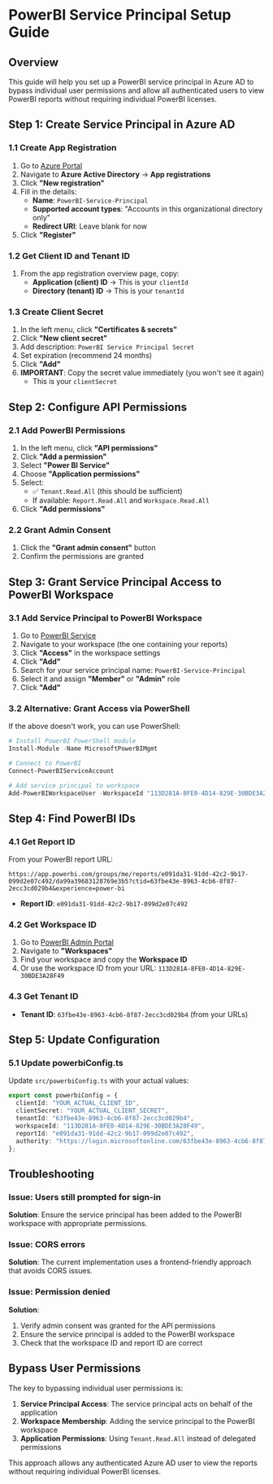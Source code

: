 # PowerBI Service Principal Setup Guide

## Overview
This guide will help you set up a PowerBI service principal in Azure AD to bypass individual user permissions and allow all authenticated users to view PowerBI reports without requiring individual PowerBI licenses.

## Step 1: Create Service Principal in Azure AD

### 1.1 Create App Registration
1. Go to [Azure Portal](https://portal.azure.com)
2. Navigate to **Azure Active Directory** → **App registrations**
3. Click **"New registration"**
4. Fill in the details:
   - **Name**: `PowerBI-Service-Principal`
   - **Supported account types**: "Accounts in this organizational directory only"
   - **Redirect URI**: Leave blank for now
5. Click **"Register"**

### 1.2 Get Client ID and Tenant ID
1. From the app registration overview page, copy:
   - **Application (client) ID** → This is your `clientId`
   - **Directory (tenant) ID** → This is your `tenantId`

### 1.3 Create Client Secret
1. In the left menu, click **"Certificates & secrets"**
2. Click **"New client secret"**
3. Add description: `PowerBI Service Principal Secret`
4. Set expiration (recommend 24 months)
5. Click **"Add"**
6. **IMPORTANT**: Copy the secret value immediately (you won't see it again)
   - This is your `clientSecret`

## Step 2: Configure API Permissions

### 2.1 Add PowerBI Permissions
1. In the left menu, click **"API permissions"**
2. Click **"Add a permission"**
3. Select **"Power BI Service"**
4. Choose **"Application permissions"**
5. Select:
   - ✅ `Tenant.Read.All` (this should be sufficient)
   - If available: `Report.Read.All` and `Workspace.Read.All`
6. Click **"Add permissions"**

### 2.2 Grant Admin Consent
1. Click the **"Grant admin consent"** button
2. Confirm the permissions are granted

## Step 3: Grant Service Principal Access to PowerBI Workspace

### 3.1 Add Service Principal to PowerBI Workspace
1. Go to [PowerBI Service](https://app.powerbi.com)
2. Navigate to your workspace (the one containing your reports)
3. Click **"Access"** in the workspace settings
4. Click **"Add"**
5. Search for your service principal name: `PowerBI-Service-Principal`
6. Select it and assign **"Member"** or **"Admin"** role
7. Click **"Add"**

### 3.2 Alternative: Grant Access via PowerShell
If the above doesn't work, you can use PowerShell:

```powershell
# Install PowerBI PowerShell module
Install-Module -Name MicrosoftPowerBIMgmt

# Connect to PowerBI
Connect-PowerBIServiceAccount

# Add service principal to workspace
Add-PowerBIWorkspaceUser -WorkspaceId "113D281A-8FE0-4D14-829E-30BDE3A28F49" -UserEmail "your-service-principal-name@yourtenant.onmicrosoft.com" -AccessRight Member
```

## Step 4: Find PowerBI IDs

### 4.1 Get Report ID
From your PowerBI report URL:
```
https://app.powerbi.com/groups/me/reports/e091da31-91dd-42c2-9b17-099d2e07c492/da99a39683128769e3b5?ctid=63fbe43e-8963-4cb6-8f87-2ecc3cd029b4&experience=power-bi
```
- **Report ID**: `e091da31-91dd-42c2-9b17-099d2e07c492`

### 4.2 Get Workspace ID
1. Go to [PowerBI Admin Portal](https://app.powerbi.com/admin-portal)
2. Navigate to **"Workspaces"**
3. Find your workspace and copy the **Workspace ID**
4. Or use the workspace ID from your URL: `113D281A-8FE0-4D14-829E-30BDE3A28F49`

### 4.3 Get Tenant ID
- **Tenant ID**: `63fbe43e-8963-4cb6-8f87-2ecc3cd029b4` (from your URLs)

## Step 5: Update Configuration

### 5.1 Update powerbiConfig.ts
Update `src/powerbiConfig.ts` with your actual values:

```typescript
export const powerbiConfig = {
  clientId: "YOUR_ACTUAL_CLIENT_ID",
  clientSecret: "YOUR_ACTUAL_CLIENT_SECRET",
  tenantId: "63fbe43e-8963-4cb6-8f87-2ecc3cd029b4",
  workspaceId: "113D281A-8FE0-4D14-829E-30BDE3A28F49",
  reportId: "e091da31-91dd-42c2-9b17-099d2e07c492",
  authority: "https://login.microsoftonline.com/63fbe43e-8963-4cb6-8f87-2ecc3cd029b4"
};
```

## Troubleshooting

### Issue: Users still prompted for sign-in
**Solution**: Ensure the service principal has been added to the PowerBI workspace with appropriate permissions.

### Issue: CORS errors
**Solution**: The current implementation uses a frontend-friendly approach that avoids CORS issues.

### Issue: Permission denied
**Solution**: 
1. Verify admin consent was granted for the API permissions
2. Ensure the service principal is added to the PowerBI workspace
3. Check that the workspace ID and report ID are correct

## Bypass User Permissions

The key to bypassing individual user permissions is:
1. **Service Principal Access**: The service principal acts on behalf of the application
2. **Workspace Membership**: Adding the service principal to the PowerBI workspace
3. **Application Permissions**: Using `Tenant.Read.All` instead of delegated permissions

This approach allows any authenticated Azure AD user to view the reports without requiring individual PowerBI licenses. 